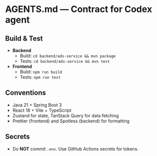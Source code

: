 # AGENTS.md — Contract for Codex agent

## Build & Test
- **Backend**
  - Build: `cd backend/ads-service && mvn package`
  - Tests: `cd backend/ads-service && mvn test`
- **Frontend**
  - Build: `npm run build`
  - Tests: `npm run test`

## Conventions
- Java 21 + Spring Boot 3
- React 18 + Vite + TypeScript
- Zustand for state, TanStack Query for data fetching
- Prettier (frontend) and Spotless (backend) for formatting

## Secrets
- Do **NOT** commit `.env`. Use GitHub Actions secrets for tokens.
